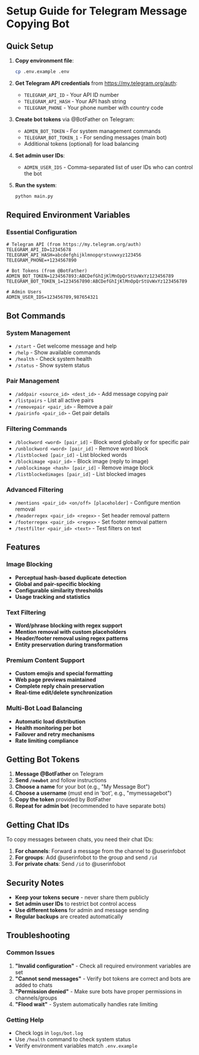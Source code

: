 # Setup Guide for Telegram Message Copying Bot

## Quick Setup

1. **Copy environment file**:
   ```bash
   cp .env.example .env
   ```

2. **Get Telegram API credentials** from https://my.telegram.org/auth:
   - `TELEGRAM_API_ID` - Your API ID number
   - `TELEGRAM_API_HASH` - Your API hash string
   - `TELEGRAM_PHONE` - Your phone number with country code

3. **Create bot tokens** via @BotFather on Telegram:
   - `ADMIN_BOT_TOKEN` - For system management commands
   - `TELEGRAM_BOT_TOKEN_1` - For sending messages (main bot)
   - Additional tokens (optional) for load balancing

4. **Set admin user IDs**:
   - `ADMIN_USER_IDS` - Comma-separated list of user IDs who can control the bot

5. **Run the system**:
   ```bash
   python main.py
   ```

## Required Environment Variables

### Essential Configuration
```env
# Telegram API (from https://my.telegram.org/auth)
TELEGRAM_API_ID=12345678
TELEGRAM_API_HASH=abcdefghijklmnopqrstuvwxyz123456
TELEGRAM_PHONE=+1234567890

# Bot Tokens (from @BotFather)
ADMIN_BOT_TOKEN=1234567893:ABCDefGhIjKlMnOpQrStUvWxYz123456789
TELEGRAM_BOT_TOKEN_1=1234567890:ABCDefGhIjKlMnOpQrStUvWxYz123456789

# Admin Users
ADMIN_USER_IDS=123456789,987654321
```

## Bot Commands

### System Management
- `/start` - Get welcome message and help
- `/help` - Show available commands
- `/health` - Check system health
- `/status` - Show system status

### Pair Management
- `/addpair <source_id> <dest_id>` - Add message copying pair
- `/listpairs` - List all active pairs
- `/removepair <pair_id>` - Remove a pair
- `/pairinfo <pair_id>` - Get pair details

### Filtering Commands
- `/blockword <word> [pair_id]` - Block word globally or for specific pair
- `/unblockword <word> [pair_id]` - Remove word block
- `/listblocked [pair_id]` - List blocked words
- `/blockimage <pair_id>` - Block image (reply to image)
- `/unblockimage <hash> [pair_id]` - Remove image block
- `/listblockedimages [pair_id]` - List blocked images

### Advanced Filtering
- `/mentions <pair_id> <on/off> [placeholder]` - Configure mention removal
- `/headerregex <pair_id> <regex>` - Set header removal pattern
- `/footerregex <pair_id> <regex>` - Set footer removal pattern
- `/testfilter <pair_id> <text>` - Test filters on text

## Features

### Image Blocking
- **Perceptual hash-based duplicate detection**
- **Global and pair-specific blocking**
- **Configurable similarity thresholds**
- **Usage tracking and statistics**

### Text Filtering
- **Word/phrase blocking with regex support**
- **Mention removal with custom placeholders**
- **Header/footer removal using regex patterns**
- **Entity preservation during transformation**

### Premium Content Support
- **Custom emojis and special formatting**
- **Web page previews maintained**
- **Complete reply chain preservation**
- **Real-time edit/delete synchronization**

### Multi-Bot Load Balancing
- **Automatic load distribution**
- **Health monitoring per bot**
- **Failover and retry mechanisms**
- **Rate limiting compliance**

## Getting Bot Tokens

1. **Message @BotFather** on Telegram
2. **Send `/newbot`** and follow instructions
3. **Choose a name** for your bot (e.g., "My Message Bot")
4. **Choose a username** (must end in 'bot', e.g., "mymessagebot")
5. **Copy the token** provided by BotFather
6. **Repeat for admin bot** (recommended to have separate bots)

## Getting Chat IDs

To copy messages between chats, you need their chat IDs:

1. **For channels**: Forward a message from the channel to @userinfobot
2. **For groups**: Add @userinfobot to the group and send `/id`
3. **For private chats**: Send `/id` to @userinfobot

## Security Notes

- **Keep your tokens secure** - never share them publicly
- **Set admin user IDs** to restrict bot control access  
- **Use different tokens** for admin and message sending
- **Regular backups** are created automatically

## Troubleshooting

### Common Issues
1. **"Invalid configuration"** - Check all required environment variables are set
2. **"Cannot send messages"** - Verify bot tokens are correct and bots are added to chats
3. **"Permission denied"** - Make sure bots have proper permissions in channels/groups
4. **"Flood wait"** - System automatically handles rate limiting

### Getting Help
- Check logs in `logs/bot.log`
- Use `/health` command to check system status
- Verify environment variables match `.env.example`
